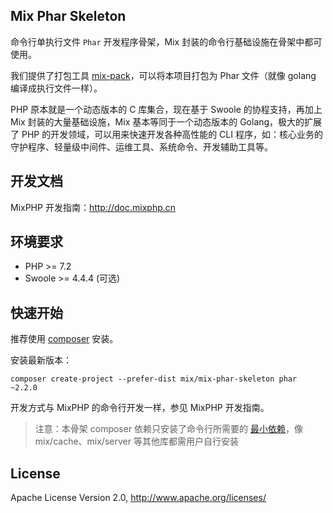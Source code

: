 ## Mix Phar Skeleton

命令行单执行文件 `Phar` 开发程序骨架，Mix 封装的命令行基础设施在骨架中都可使用。

我们提供了打包工具 [mix-pack](https://github.com/mix-php/mix-pack)，可以将本项目打包为 Phar 文件（就像 golang 编译成执行文件一样）。

PHP 原本就是一个动态版本的 C 库集合，现在基于 Swoole 的协程支持，再加上 Mix 封装的大量基础设施，Mix 基本等同于一个动态版本的 Golang，极大的扩展了 PHP 的开发领域，可以用来快速开发各种高性能的 CLI 程序，如：核心业务的守护程序、轻量级中间件、运维工具、系统命令、开发辅助工具等。

## 开发文档

MixPHP 开发指南：http://doc.mixphp.cn

## 环境要求

* PHP >= 7.2
* Swoole >= 4.4.4 (可选)

## 快速开始

推荐使用 [composer](https://www.phpcomposer.com/) 安装。

安装最新版本：

```shell
composer create-project --prefer-dist mix/mix-phar-skeleton phar ~2.2.0
```

开发方式与 MixPHP 的命令行开发一样，参见 MixPHP 开发指南。

> 注意：本骨架 composer 依赖只安装了命令行所需要的 [最小依赖](https://github.com/mix-php/mix-phar-skeleton/blob/master/composer.json#L19)，像 mix/cache、mix/server 等其他库都需用户自行安装

## License

Apache License Version 2.0, http://www.apache.org/licenses/
